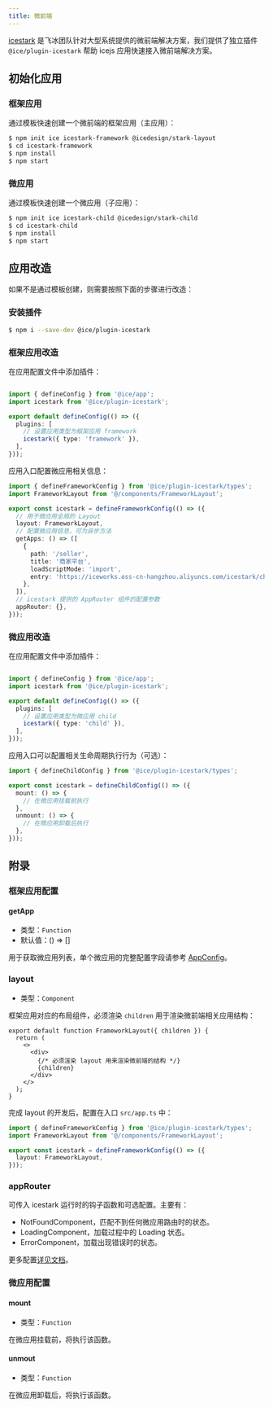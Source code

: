 ```yaml
---
title: 微前端
---
```


[icestark](https://micro-frontends.ice.work/) 是飞冰团队针对大型系统提供的微前端解决方案，我们提供了独立插件 `@ice/plugin-icestark` 帮助 icejs 应用快速接入微前端解决方案。

## 初始化应用

### 框架应用

通过模板快速创建一个微前端的框架应用（主应用）：

```bash
$ npm init ice icestark-framework @icedesign/stark-layout
$ cd icestark-framework
$ npm install
$ npm start
```

### 微应用

通过模板快速创建一个微应用（子应用）：

```bash
$ npm init ice icestark-child @icedesign/stark-child
$ cd icestark-child
$ npm install
$ npm start
```

## 应用改造

如果不是通过模板创建，则需要按照下面的步骤进行改造：

### 安装插件

```bash
$ npm i --save-dev @ice/plugin-icestark
```

### 框架应用改造

在应用配置文件中添加插件：

```ts title="ice.config.mts"

import { defineConfig } from '@ice/app';
import icestark from '@ice/plugin-icestark';

export default defineConfig(() => ({
  plugins: [
    // 设置应用类型为框架应用 framework
    icestark({ type: 'framework' }),
  ],
}));
```

应用入口配置微应用相关信息：

```ts title="src/app.ts"
import { defineFrameworkConfig } from '@ice/plugin-icestark/types';
import FrameworkLayout from '@/components/FrameworkLayout';

export const icestark = defineFrameworkConfig(() => ({
  // 用于微应用全局的 Layout
  layout: FrameworkLayout,
  // 配置微应用信息，可为异步方法
  getApps: () => ([
    {
      path: '/seller',
      title: '商家平台',
      loadScriptMode: 'import',
      entry: 'https://iceworks.oss-cn-hangzhou.aliyuncs.com/icestark/child-seller-ice-vite/index.html',
    },
  ]),
  // icestark 提供的 AppRouter 组件的配置参数
  appRouter: {},
}));
```

### 微应用改造

在应用配置文件中添加插件：

```ts title="ice.config.mts"

import { defineConfig } from '@ice/app';
import icestark from '@ice/plugin-icestark';

export default defineConfig(() => ({
  plugins: [
    // 设置应用类型为微应用 child
    icestark({ type: 'child' }),
  ],
}));
```

应用入口可以配置相关生命周期执行行为（可选）：

```ts title="ice.config.mts"
import { defineChildConfig } from '@ice/plugin-icestark/types';

export const icestark = defineChildConfig(() => ({
  mount: () => {
    // 在微应用挂载前执行
  },
  unmount: () => {
    // 在微应用卸载后执行
  },
}));
```

## 附录

### 框架应用配置

#### getApp

- 类型：`Function`
- 默认值：() => []

用于获取微应用列表，单个微应用的完整配置字段请参考 [AppConfig](https://micro-frontends.ice.work/docs/api/ice-stark/#appconfig)。

### layout

- 类型：`Component`

框架应用对应的布局组件，必须渲染 `children` 用于渲染微前端相关应用结构：

```tsx
export default function FrameworkLayout({ children }) {
  return (
    <>
      <div>
        {/* 必须渲染 layout 用来渲染微前端的结构 */}
        {children}
      </div>
    </>
  );
}
```

完成 layout 的开发后，配置在入口 `src/app.ts` 中：


```ts title="src/app.ts"
import { defineFrameworkConfig } from '@ice/plugin-icestark/types';
import FrameworkLayout from '@/components/FrameworkLayout';

export const icestark = defineFrameworkConfig(() => ({
  layout: FrameworkLayout,
}));
```

### appRouter

可传入 icestark 运行时的钩子函数和可选配置。主要有：

- NotFoundComponent，匹配不到任何微应用路由时的状态。
- LoadingComponent，加载过程中的 Loading 状态。
- ErrorComponent，加载出现错误时的状态。

更多配置[详见文档](https://micro-frontends.ice.work/docs/api/ice-stark/#approuter)。

### 微应用配置

#### mount

- 类型：`Function`

在微应用挂载前，将执行该函数。

#### unmout

- 类型：`Function`

在微应用卸载后，将执行该函数。
